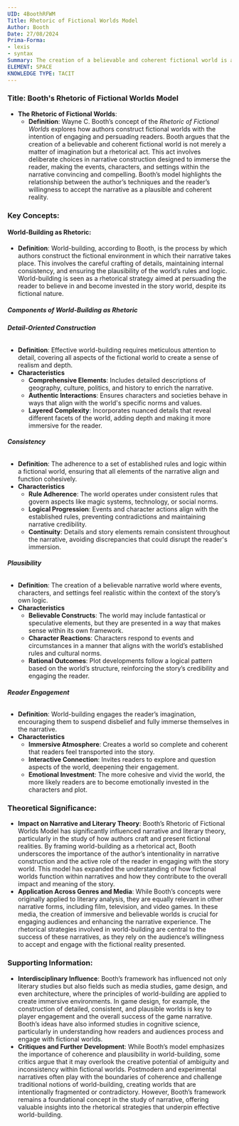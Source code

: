 ```yaml
---
UID: 4BoothRFWM
Title: Rhetoric of Fictional Worlds Model
Author: Booth
Date: 27/08/2024
Prima-Forma:
- lexis
- syntax
Summary: The creation of a believable and coherent fictional world is a rhetorical act, designed to immerse ther eader and make the narrative's events and characters convincing.
ELEMENT: SPACE
KNOWLEDGE TYPE: TACIT
---
```

### Title: **Booth's Rhetoric of Fictional Worlds Model**

- **The Rhetoric of Fictional Worlds**:
  - **Definition**: Wayne C. Booth’s concept of the *Rhetoric of Fictional Worlds* explores how authors construct fictional worlds with the intention of engaging and persuading readers. Booth argues that the creation of a believable and coherent fictional world is not merely a matter of imagination but a rhetorical act. This act involves deliberate choices in narrative construction designed to immerse the reader, making the events, characters, and settings within the narrative convincing and compelling. Booth’s model highlights the relationship between the author’s techniques and the reader’s willingness to accept the narrative as a plausible and coherent reality.

### **Key Concepts**:

#### **World-Building as Rhetoric**:
  - **Definition**: World-building, according to Booth, is the process by which authors construct the fictional environment in which their narrative takes place. This involves the careful crafting of details, maintaining internal consistency, and ensuring the plausibility of the world’s rules and logic. World-building is seen as a rhetorical strategy aimed at persuading the reader to believe in and become invested in the story world, despite its fictional nature.

##### **Components of World-Building as Rhetoric**
###### **Detail-Oriented Construction**
  - **Definition**: Effective world-building requires meticulous attention to detail, covering all aspects of the fictional world to create a sense of realism and depth.
  - **Characteristics**
    - **Comprehensive Elements**: Includes detailed descriptions of geography, culture, politics, and history to enrich the narrative.
    - **Authentic Interactions**: Ensures characters and societies behave in ways that align with the world's specific norms and values.
    - **Layered Complexity**: Incorporates nuanced details that reveal different facets of the world, adding depth and making it more immersive for the reader.

###### **Consistency**
  - **Definition**: The adherence to a set of established rules and logic within a fictional world, ensuring that all elements of the narrative align and function cohesively.
  - **Characteristics**
    - **Rule Adherence**: The world operates under consistent rules that govern aspects like magic systems, technology, or social norms.
    - **Logical Progression**: Events and character actions align with the established rules, preventing contradictions and maintaining narrative credibility.
    - **Continuity**: Details and story elements remain consistent throughout the narrative, avoiding discrepancies that could disrupt the reader's immersion.

###### **Plausibility**
  - **Definition**: The creation of a believable narrative world where events, characters, and settings feel realistic within the context of the story’s own logic.
  - **Characteristics**
    - **Believable Constructs**: The world may include fantastical or speculative elements, but they are presented in a way that makes sense within its own framework.
    - **Character Reactions**: Characters respond to events and circumstances in a manner that aligns with the world’s established rules and cultural norms.
    - **Rational Outcomes**: Plot developments follow a logical pattern based on the world’s structure, reinforcing the story’s credibility and engaging the reader.

###### **Reader Engagement**
  - **Definition**: World-building engages the reader’s imagination, encouraging them to suspend disbelief and fully immerse themselves in the narrative.
  - **Characteristics**
    - **Immersive Atmosphere**: Creates a world so complete and coherent that readers feel transported into the story.
    - **Interactive Connection**: Invites readers to explore and question aspects of the world, deepening their engagement.
    - **Emotional Investment**: The more cohesive and vivid the world, the more likely readers are to become emotionally invested in the characters and plot.

     
### **Theoretical Significance**:
  - **Impact on Narrative and Literary Theory**: Booth’s Rhetoric of Fictional Worlds Model has significantly influenced narrative and literary theory, particularly in the study of how authors craft and present fictional realities. By framing world-building as a rhetorical act, Booth underscores the importance of the author’s intentionality in narrative construction and the active role of the reader in engaging with the story world. This model has expanded the understanding of how fictional worlds function within narratives and how they contribute to the overall impact and meaning of the story.
  - **Application Across Genres and Media**: While Booth’s concepts were originally applied to literary analysis, they are equally relevant in other narrative forms, including film, television, and video games. In these media, the creation of immersive and believable worlds is crucial for engaging audiences and enhancing the narrative experience. The rhetorical strategies involved in world-building are central to the success of these narratives, as they rely on the audience’s willingness to accept and engage with the fictional reality presented.
### **Supporting Information**:
  - **Interdisciplinary Influence**: Booth’s framework has influenced not only literary studies but also fields such as media studies, game design, and even architecture, where the principles of world-building are applied to create immersive environments. In game design, for example, the construction of detailed, consistent, and plausible worlds is key to player engagement and the overall success of the game narrative. Booth’s ideas have also informed studies in cognitive science, particularly in understanding how readers and audiences process and engage with fictional worlds.
  - **Critiques and Further Development**: While Booth’s model emphasizes the importance of coherence and plausibility in world-building, some critics argue that it may overlook the creative potential of ambiguity and inconsistency within fictional worlds. Postmodern and experimental narratives often play with the boundaries of coherence and challenge traditional notions of world-building, creating worlds that are intentionally fragmented or contradictory. However, Booth’s framework remains a foundational concept in the study of narrative, offering valuable insights into the rhetorical strategies that underpin effective world-building.